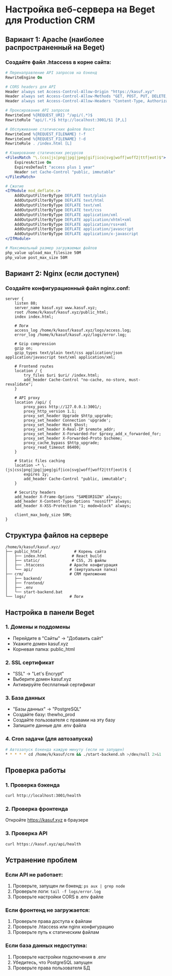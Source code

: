 # Настройка веб-сервера на Beget для Production CRM

## Вариант 1: Apache (наиболее распространенный на Beget)

### Создайте файл .htaccess в корне сайта:

```apache
# Перенаправление API запросов на бэкенд
RewriteEngine On

# CORS headers для API
Header always set Access-Control-Allow-Origin "https://kasuf.xyz"
Header always set Access-Control-Allow-Methods "GET, POST, PUT, DELETE, OPTIONS"
Header always set Access-Control-Allow-Headers "Content-Type, Authorization"

# Проксирование API запросов
RewriteCond %{REQUEST_URI} ^/api/(.*)$
RewriteRule ^api/(.*)$ http://localhost:3001/$1 [P,L]

# Обслуживание статических файлов React
RewriteCond %{REQUEST_FILENAME} !-f
RewriteCond %{REQUEST_FILENAME} !-d
RewriteRule . /index.html [L]

# Кэширование статических ресурсов
<FilesMatch "\.(css|js|png|jpg|jpeg|gif|ico|svg|woff|woff2|ttf|eot)$">
    ExpiresActive On
    ExpiresDefault "access plus 1 year"
    Header set Cache-Control "public, immutable"
</FilesMatch>

# Сжатие
<IfModule mod_deflate.c>
    AddOutputFilterByType DEFLATE text/plain
    AddOutputFilterByType DEFLATE text/html
    AddOutputFilterByType DEFLATE text/xml
    AddOutputFilterByType DEFLATE text/css
    AddOutputFilterByType DEFLATE application/xml
    AddOutputFilterByType DEFLATE application/xhtml+xml
    AddOutputFilterByType DEFLATE application/rss+xml
    AddOutputFilterByType DEFLATE application/javascript
    AddOutputFilterByType DEFLATE application/x-javascript
</IfModule>

# Максимальный размер загружаемых файлов
php_value upload_max_filesize 50M
php_value post_max_size 50M
```

## Вариант 2: Nginx (если доступен)

### Создайте конфигурационный файл nginx.conf:

```nginx
server {
    listen 80;
    server_name kasuf.xyz www.kasuf.xyz;
    root /home/k/kasuf/kasuf.xyz/public_html;
    index index.html;

    # Логи
    access_log /home/k/kasuf/kasuf.xyz/logs/access.log;
    error_log /home/k/kasuf/kasuf.xyz/logs/error.log;

    # Gzip compression
    gzip on;
    gzip_types text/plain text/css application/json application/javascript text/xml application/xml;

    # Frontend routes
    location / {
        try_files $uri $uri/ /index.html;
        add_header Cache-Control "no-cache, no-store, must-revalidate";
    }

    # API proxy
    location /api/ {
        proxy_pass http://127.0.0.1:3001/;
        proxy_http_version 1.1;
        proxy_set_header Upgrade $http_upgrade;
        proxy_set_header Connection 'upgrade';
        proxy_set_header Host $host;
        proxy_set_header X-Real-IP $remote_addr;
        proxy_set_header X-Forwarded-For $proxy_add_x_forwarded_for;
        proxy_set_header X-Forwarded-Proto $scheme;
        proxy_cache_bypass $http_upgrade;
        proxy_read_timeout 86400;
    }

    # Static files caching
    location ~* \.(js|css|png|jpg|jpeg|gif|ico|svg|woff|woff2|ttf|eot)$ {
        expires 1y;
        add_header Cache-Control "public, immutable";
    }

    # Security headers
    add_header X-Frame-Options "SAMEORIGIN" always;
    add_header X-Content-Type-Options "nosniff" always;
    add_header X-XSS-Protection "1; mode=block" always;

    client_max_body_size 50M;
}
```

## Структура файлов на сервере

```
/home/k/kasuf/kasuf.xyz/
├── public_html/              # Корень сайта
│   ├── index.html           # React build
│   ├── static/              # CSS, JS файлы
│   ├── .htaccess           # Apache конфигурация
│   └── api/                # (виртуальная папка)
├── crm/                    # CRM приложение
│   ├── backend/
│   ├── frontend/
│   ├── .env
│   └── start-backend.bat
└── logs/                   # Логи
```

## Настройка в панели Beget

### 1. Домены и поддомены
- Перейдите в "Сайты" → "Добавить сайт"
- Укажите домен kasuf.xyz
- Корневая папка: public_html

### 2. SSL сертификат
- "SSL" → "Let's Encrypt"
- Выберите домен kasuf.xyz
- Активируйте бесплатный сертификат

### 3. База данных
- "Базы данных" → "PostgreSQL"
- Создайте базу: thewho_prod
- Создайте пользователя с правами на эту базу
- Запишите данные для .env файла

### 4. Cron задачи (для автозапуска)
```bash
# Автозапуск бэкенда каждую минуту (если не запущен)
* * * * * cd /home/k/kasuf/crm && ./start-backend.sh >/dev/null 2>&1
```

## Проверка работы

### 1. Проверка бэкенда
```bash
curl http://localhost:3001/health
```

### 2. Проверка фронтенда
Откройте https://kasuf.xyz в браузере

### 3. Проверка API
```bash
curl https://kasuf.xyz/api/health
```

## Устранение проблем

### Если API не работает:
1. Проверьте, запущен ли бэкенд: `ps aux | grep node`
2. Проверьте логи: `tail -f logs/error.log`
3. Проверьте настройки CORS в .env файле

### Если фронтенд не загружается:
1. Проверьте права доступа к файлам
2. Проверьте .htaccess или nginx конфигурацию
3. Проверьте путь к статическим файлам

### Если база данных недоступна:
1. Проверьте настройки подключения в .env
2. Убедитесь, что PostgreSQL запущен
3. Проверьте права пользователя БД
